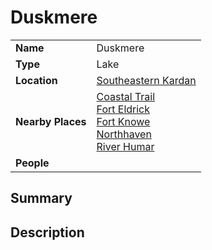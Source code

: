 # Duskmere

|||
| --- | --- |
| **Name** | Duskmere | place.4
| **Type** | Lake |
| **Location** | [Southeastern Kardan](../../regions/southeastern-kardan.md) |
| **Nearby Places** | [Coastal Trail](../../roads/coastal-trail.md)<br>[Fort Eldrick](../../settlements/forts/fort-eldrick.md)<br>[Fort Knowe](../../settlements/forts/fort-knowe.md)<br>[Northhaven](../../settlements/cities/northhaven.md)<br>[River Humar](river-humar.md) |
| **People** | |

## Summary

## Description

